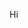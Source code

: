 Hi
<!---
Ceravoux/Ceravoux is a ✨ special ✨ repository because its `README.md` (this file) appears on your GitHub profile.
You can click the Preview link to take a look at your changes.
--->
